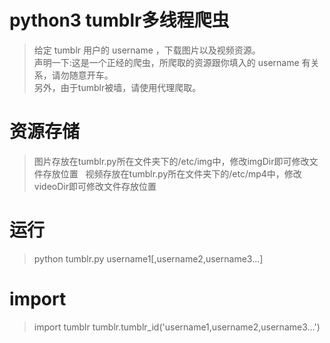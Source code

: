 # python3 tumblr多线程爬虫
>给定 tumblr 用户的 username ，下载图片以及视频资源。  
>声明一下:这是一个正经的爬虫，所爬取的资源跟你填入的 username 有关系，请勿随意开车。  
>另外，由于tumblr被墙，请使用代理爬取。  
# 资源存储
>图片存放在tumblr.py所在文件夹下的/etc/img中，修改imgDir即可修改文件存放位置  
>视频存放在tumblr.py所在文件夹下的/etc/mp4中，修改videoDir即可修改文件存放位置
# 运行
>python tumblr.py username1[,username2,username3...]  
# import
>import tumblr
>tumblr.tumblr_id('username1,username2,username3...')
